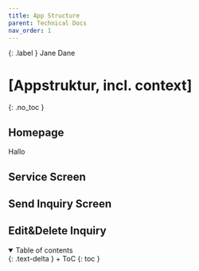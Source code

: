 ```yaml
---
title: App Structure
parent: Technical Docs
nav_order: 1
---
```


{: .label }
Jane Dane

# [Appstruktur, incl. context]
{: .no_toc }

## Homepage 


Hallo

## Service Screen



## Send Inquiry Screen




## Edit&Delete Inquiry



<details open markdown="block">
{: .text-delta }
<summary>Table of contents</summary>
+ ToC
{: toc }
</details>
